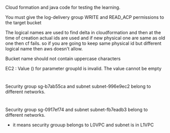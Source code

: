 Cloud formation and java code for testing the learning.

You must give the log-delivery group WRITE and READ_ACP permissions to the target bucket

The logical names are used to find delta in cloudformation and then at the time of creation actual ids are used and if new physical one are same as old one then cf fails. so if you are going to keep same physical id but different logical name then aws doesn't allow.

Bucket name should not contain uppercase characters

EC2 : Value () for parameter groupId is invalid. The value cannot be empty

#
Security group sg-b7ab55ca and subnet subnet-996e9ec2 belong to different networks.

#
Security group sg-0917ef74 and subnet subnet-fb7eadb3 belong to different networks.
- it means security grouup belongs to L0VPC and subnet is in L1VPC